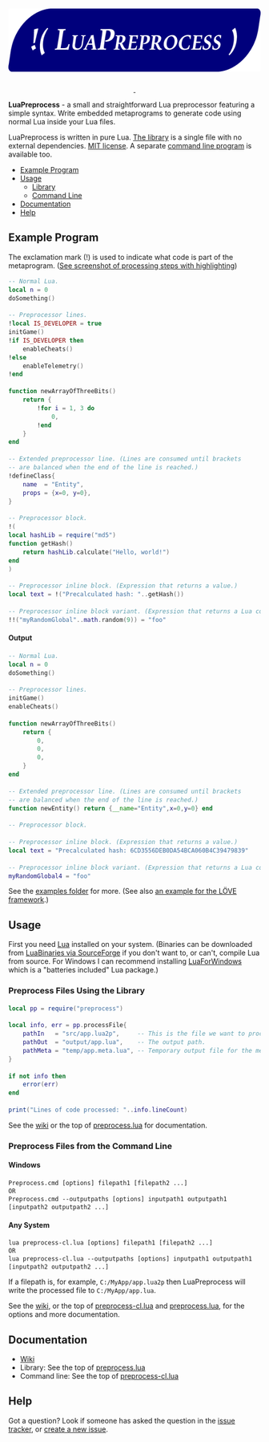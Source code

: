 <h1 align="center"><img src="misc/logo.png" width="600" height="126" alt="LuaPreprocess" title="LuaPreprocess"></h1>

<p align="center">
	<a href="https://github.com/ReFreezed/LuaPreprocess/releases/latest">
		<img src="https://img.shields.io/github/release/ReFreezed/LuaPreprocess.svg" alt="">
	</a>
	<a href="https://github.com/ReFreezed/LuaPreprocess/blob/master/LICENSE">
		<img src="https://img.shields.io/github/license/ReFreezed/LuaPreprocess.svg" alt="">
	</a>
</p>

**LuaPreprocess** - a small and straightforward Lua preprocessor featuring a simple syntax.
Write embedded metaprograms to generate code using normal Lua inside your Lua files.

LuaPreprocess is written in pure Lua.
[The library](preprocess.lua) is a single file with no external dependencies.
[MIT license](LICENSE.txt).
A separate [command line program](preprocess-cl.lua) is available too.

- [Example Program](#example-program)
- [Usage](#usage)
	- [Library](#preprocess-files-using-the-library)
	- [Command Line](#preprocess-files-from-the-command-line)
- [Documentation](https://github.com/ReFreezed/LuaPreprocess/wiki)
- [Help](#help)



## Example Program
The exclamation mark (!) is used to indicate what code is part of the metaprogram.
([See screenshot of processing steps with highlighting](https://raw.githubusercontent.com/ReFreezed/LuaPreprocess/master/misc/processingSteps.png))

```lua
-- Normal Lua.
local n = 0
doSomething()

-- Preprocessor lines.
!local IS_DEVELOPER = true
initGame()
!if IS_DEVELOPER then
	enableCheats()
!else
	enableTelemetry()
!end

function newArrayOfThreeBits()
	return {
		!for i = 1, 3 do
			0,
		!end
	}
end

-- Extended preprocessor line. (Lines are consumed until brackets
-- are balanced when the end of the line is reached.)
!defineClass{
	name  = "Entity",
	props = {x=0, y=0},
}

-- Preprocessor block.
!(
local hashLib = require("md5")
function getHash()
	return hashLib.calculate("Hello, world!")
end
)

-- Preprocessor inline block. (Expression that returns a value.)
local text = !("Precalculated hash: "..getHash())

-- Preprocessor inline block variant. (Expression that returns a Lua code string.)
!!("myRandomGlobal"..math.random(9)) = "foo"
```

#### Output
```lua
-- Normal Lua.
local n = 0
doSomething()

-- Preprocessor lines.
initGame()
enableCheats()

function newArrayOfThreeBits()
	return {
		0,
		0,
		0,
	}
end

-- Extended preprocessor line. (Lines are consumed until brackets
-- are balanced when the end of the line is reached.)
function newEntity() return {__name="Entity",x=0,y=0} end

-- Preprocessor block.

-- Preprocessor inline block. (Expression that returns a value.)
local text = "Precalculated hash: 6CD3556DEB0DA54BCA060B4C39479839"

-- Preprocessor inline block variant. (Expression that returns a Lua code string.)
myRandomGlobal4 = "foo"
```

See the [examples folder](examples) for more.
(See also [an example for the LÖVE framework](https://gist.github.com/ReFreezed/be97dce6b67496b0f0c5275bf2a96d51).)



## Usage
First you need [Lua](https://www.lua.org/versions.html) installed on your system. (Binaries can be
downloaded from [LuaBinaries via SourceForge](https://sourceforge.net/projects/luabinaries/files/5.1.5/Tools%20Executables/)
if you don't want to, or can't, compile Lua from source. For Windows I can recommend installing
[LuaForWindows](https://github.com/rjpcomputing/luaforwindows) which is a "batteries included" Lua package.)


### Preprocess Files Using the Library
```lua
local pp = require("preprocess")

local info, err = pp.processFile{
	pathIn   = "src/app.lua2p",     -- This is the file we want to process.
	pathOut  = "output/app.lua",    -- The output path.
	pathMeta = "temp/app.meta.lua", -- Temporary output file for the metaprogram.
}

if not info then
	error(err)
end

print("Lines of code processed: "..info.lineCount)
```

See the [wiki](https://github.com/ReFreezed/LuaPreprocess/wiki)
or the top of [preprocess.lua](preprocess.lua) for documentation.


### Preprocess Files from the Command Line

#### Windows
```batch
Preprocess.cmd [options] filepath1 [filepath2 ...]
OR
Preprocess.cmd --outputpaths [options] inputpath1 outputpath1 [inputpath2 outputpath2 ...]
```

#### Any System
```batch
lua preprocess-cl.lua [options] filepath1 [filepath2 ...]
OR
lua preprocess-cl.lua --outputpaths [options] inputpath1 outputpath1 [inputpath2 outputpath2 ...]
```

If a filepath is, for example, `C:/MyApp/app.lua2p` then LuaPreprocess will write the processed file to `C:/MyApp/app.lua`.

See the [wiki](https://github.com/ReFreezed/LuaPreprocess/wiki/Command-Line),
or the top of [preprocess-cl.lua](preprocess-cl.lua)
and [preprocess.lua](preprocess.lua), for the options and more documentation.



## Documentation
- [Wiki](https://github.com/ReFreezed/LuaPreprocess/wiki)
- Library: See the top of [preprocess.lua](preprocess.lua)
- Command line: See the top of [preprocess-cl.lua](preprocess-cl.lua)



## Help
Got a question?
Look if someone has asked the question in the [issue tracker](https://github.com/ReFreezed/LuaPreprocess/issues?q=is%3Aissue),
or [create a new issue](https://github.com/ReFreezed/LuaPreprocess/issues/new).


